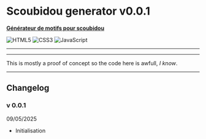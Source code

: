 # Scoubidou generator v0.0.1

**[Générateur de motifs pour scoubidou](https://laz-r.github.io/scoubidou-generator/)**

![HTML5](https://img.shields.io/badge/html5-%23E34F26.svg?style=for-the-badge&logo=html5&logoColor=white)
![CSS3](https://img.shields.io/badge/css3-%231572B6.svg?style=for-the-badge&logo=css3&logoColor=white)
![JavaScript](https://img.shields.io/badge/javascript-%23323330.svg?style=for-the-badge&logo=javascript&logoColor=%23F7DF1E)  

---

---

This is mostly a proof of concept so the code here is awfull, *I know*.

---

## Changelog

### v 0.0.1
09/05/2025
- Initialisation